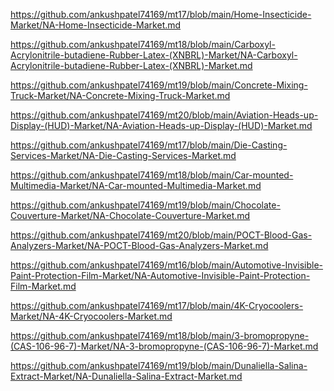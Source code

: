 <p><a href="https://github.com/ankushpatel74169/mt17/blob/main/Home-Insecticide-Market/NA-Home-Insecticide-Market.md">https://github.com/ankushpatel74169/mt17/blob/main/Home-Insecticide-Market/NA-Home-Insecticide-Market.md</a></p><p><a href="https://github.com/ankushpatel74169/mt18/blob/main/Carboxyl-Acrylonitrile-butadiene-Rubber-Latex-(XNBRL)-Market/NA-Carboxyl-Acrylonitrile-butadiene-Rubber-Latex-(XNBRL)-Market.md">https://github.com/ankushpatel74169/mt18/blob/main/Carboxyl-Acrylonitrile-butadiene-Rubber-Latex-(XNBRL)-Market/NA-Carboxyl-Acrylonitrile-butadiene-Rubber-Latex-(XNBRL)-Market.md</a></p><p><a href="https://github.com/ankushpatel74169/mt19/blob/main/Concrete-Mixing-Truck-Market/NA-Concrete-Mixing-Truck-Market.md">https://github.com/ankushpatel74169/mt19/blob/main/Concrete-Mixing-Truck-Market/NA-Concrete-Mixing-Truck-Market.md</a></p><p><a href="https://github.com/ankushpatel74169/mt20/blob/main/Aviation-Heads-up-Display-(HUD)-Market/NA-Aviation-Heads-up-Display-(HUD)-Market.md">https://github.com/ankushpatel74169/mt20/blob/main/Aviation-Heads-up-Display-(HUD)-Market/NA-Aviation-Heads-up-Display-(HUD)-Market.md</a></p><p><a href="https://github.com/ankushpatel74169/mt17/blob/main/Die-Casting-Services-Market/NA-Die-Casting-Services-Market.md">https://github.com/ankushpatel74169/mt17/blob/main/Die-Casting-Services-Market/NA-Die-Casting-Services-Market.md</a></p><p><a href="https://github.com/ankushpatel74169/mt18/blob/main/Car-mounted-Multimedia-Market/NA-Car-mounted-Multimedia-Market.md">https://github.com/ankushpatel74169/mt18/blob/main/Car-mounted-Multimedia-Market/NA-Car-mounted-Multimedia-Market.md</a></p><p><a href="https://github.com/ankushpatel74169/mt19/blob/main/Chocolate-Couverture-Market/NA-Chocolate-Couverture-Market.md">https://github.com/ankushpatel74169/mt19/blob/main/Chocolate-Couverture-Market/NA-Chocolate-Couverture-Market.md</a></p><p><a href="https://github.com/ankushpatel74169/mt20/blob/main/POCT-Blood-Gas-Analyzers-Market/NA-POCT-Blood-Gas-Analyzers-Market.md">https://github.com/ankushpatel74169/mt20/blob/main/POCT-Blood-Gas-Analyzers-Market/NA-POCT-Blood-Gas-Analyzers-Market.md</a></p><p><a href="https://github.com/ankushpatel74169/mt16/blob/main/Automotive-Invisible-Paint-Protection-Film-Market/NA-Automotive-Invisible-Paint-Protection-Film-Market.md">https://github.com/ankushpatel74169/mt16/blob/main/Automotive-Invisible-Paint-Protection-Film-Market/NA-Automotive-Invisible-Paint-Protection-Film-Market.md</a></p><p><a href="https://github.com/ankushpatel74169/mt17/blob/main/4K-Cryocoolers-Market/NA-4K-Cryocoolers-Market.md">https://github.com/ankushpatel74169/mt17/blob/main/4K-Cryocoolers-Market/NA-4K-Cryocoolers-Market.md</a></p><p><a href="https://github.com/ankushpatel74169/mt18/blob/main/3-bromopropyne-(CAS-106-96-7)-Market/NA-3-bromopropyne-(CAS-106-96-7)-Market.md">https://github.com/ankushpatel74169/mt18/blob/main/3-bromopropyne-(CAS-106-96-7)-Market/NA-3-bromopropyne-(CAS-106-96-7)-Market.md</a></p><p><a href="https://github.com/ankushpatel74169/mt19/blob/main/Dunaliella-Salina-Extract-Market/NA-Dunaliella-Salina-Extract-Market.md">https://github.com/ankushpatel74169/mt19/blob/main/Dunaliella-Salina-Extract-Market/NA-Dunaliella-Salina-Extract-Market.md</a></p>
